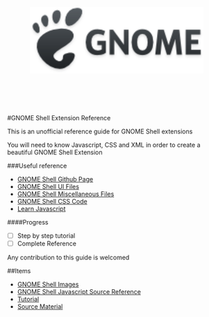 <h1 align="center">
    <br>
    <img width="400" src="/media/gnome-logo.png" alt="Gnome Shell Extension Reference">
    <br>
    <br>
    <br>
</h1>

#GNOME Shell Extension Reference

This is an unofficial reference guide for GNOME Shell extensions

You will need to know Javascript, CSS and XML in order to create a beautiful GNOME Shell Extension

###Useful reference
- [GNOME Shell Github Page](https://github.com/GNOME/gnome-shell)
- [GNOME Shell UI Files](https://github.com/GNOME/gnome-shell/tree/master/js/ui)
- [GNOME Shell Miscellaneous Files](https://github.com/GNOME/gnome-shell/tree/master/js/misc)
- [GNOME Shell CSS Code](https://github.com/GNOME/gnome-shell/blob/master/data/theme/gnome-shell.css)
- [Learn Javascript](https://developer.mozilla.org/en-US/learn/javascript)


####Progress
- [ ] Step by step tutorial
- [ ] Complete Reference

Any contribution to this guide is welcomed


##Items

* [GNOME Shell Images](GNOME-SHELL.md)
* [GNOME Shell Javascript Source Reference](REFERENCE.md)
* [Tutorial](TUTORIAL.md)
* [Source Material](SOURCES.md)